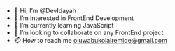 - 👋 Hi, I’m @DevIdayah
- 👀 I’m interested in FrontEnd Development
- 🌱 I’m currently learning JavaScript
- 💞️ I’m looking to collaborate on any FrontEnd project
- 📫 How to reach me oluwabukolairemide@gmail.com

<!---
DevIdayah/DevIdayah is a ✨ special ✨ repository because its `README.md` (this file) appears on your GitHub profile.
You can click the Preview link to take a look at your changes.
--->
